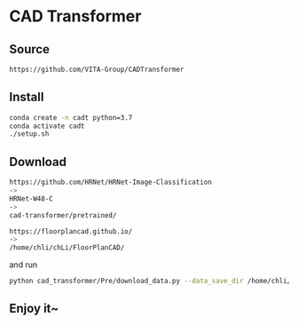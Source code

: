 # CAD Transformer

## Source

```bash
https://github.com/VITA-Group/CADTransformer
```

## Install

```bash
conda create -n cadt python=3.7
conda activate cadt
./setup.sh
```

## Download

```bash
https://github.com/HRNet/HRNet-Image-Classification
->
HRNet-W48-C
->
cad-transformer/pretrained/
```

```bash
https://floorplancad.github.io/
->
/home/chli/chLi/FloorPlanCAD/
```

and run

```bash
python cad_transformer/Pre/download_data.py --data_save_dir /home/chli/chLi/CADTransformer
```

## Enjoy it~

